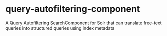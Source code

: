 # query-autofiltering-component
A Query Autofiltering SearchComponent for Solr that can translate free-text queries into structured queries using index metadata
